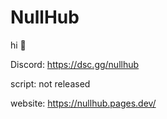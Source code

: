 # NullHub
hi 🦐


Discord: https://dsc.gg/nullhub


script:
not released

website:
https://nullhub.pages.dev/
